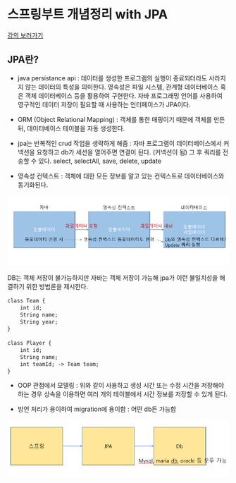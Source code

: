 # 스프링부트 개념정리 with JPA

[강의 보러가기](https://youtu.be/XBG6CUtVCIg?si=yF1N7MYalzhut8RY)

## JPA란?
- java persistance api : 데이터를 생성한 프로그램의 실행이 종료되더라도 사라지지 않는 데이터의 특성을 의미한다. 영속성은 파일 시스템, 관계형 데이터베이스 혹은 객체 데이터베이스 등을 활용하여 구현한다. 자바 프로그래밍 언어를 사용하여 영구적인 데이터 저장이 필요할 때 사용하는 인터페이스가 JPA이다. 

- ORM (Object Relational Mapping) : 객체를 통한 매핑이기 때문에 객체를 만든 뒤, 데이터베이스 테이블을 자동 생성한다. 

- jpa는 반복적인 crud 작업을 생략하게 해줌 : 자바 프로그램이 데이터베이스에서 커넥션을 요청하고 db가 세션을 열어주면 연결이 된다. (커넥션이 됨) 그 후 쿼리를 전송할 수 있다. select, selectAll, save, delete, update 

- 영속성 컨텍스트 : 객체에 대한 모든 정보를 알고 있는 컨텍스트로 데이터베이스와 동기화된다. 
<p align="center"><img src="./image/image4.png"></p>

DB는 객체 저장이 불가능하지만 자바는 객체 저장이 가능해 jpa가 이런 불일치성을 해결하기 위한 방법론을 제시한다. 

    class Team {
        int id;
        String name;
        String year;
    }

    class Player {
        int id;
        String name;
        int teamId; -> Team team;
    }

- OOP 관점에서 모델링 : 위와 같이 사용하고 생성 시간 또는 수정 시간을 저장해야하는 경우 상속을 이용하면 여러 개의 테이블에서 시간 정보를 저장할 수 있게 된다. 

- 방언 처리가 용이하여 migration에 용이함 : 어떤 db든 가능함
<p align="center"><img src="./image/image5.png"></p>